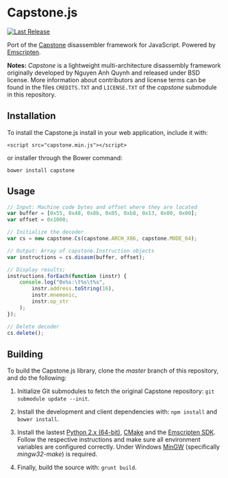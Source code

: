 Capstone.js
===========
[![Last Release](https://badge.fury.io/gh/AlexAltea%2Fcapstone.js.svg)](https://github.com/AlexAltea/capstone.js/releases)

Port of the [Capstone](https://github.com/aquynh/capstone) disassembler framework for JavaScript. Powered by [Emscripten](https://github.com/kripken/emscripten).

**Notes:** _Capstone_ is a lightweight multi-architecture disassembly framework originally developed by Nguyen Anh Quynh and released under BSD license. More information about contributors and license terms can be found in the files `CREDITS.TXT` and `LICENSE.TXT` of the *capstone* submodule in this repository.

## Installation
To install the Capstone.js install in your web application, include it with:
```
<script src="capstone.min.js"></script>
```
or installer through the Bower command:
```
bower install capstone
```

## Usage                                                      
```javascript
// Input: Machine code bytes and offset where they are located
var buffer = [0x55, 0x48, 0x8b, 0x05, 0xb8, 0x13, 0x00, 0x00];
var offset = 0x1000;

// Initialize the decoder
var cs = new capstone.Cs(capstone.ARCH_X86, capstone.MODE_64);

// Output: Array of capstone.Instruction objects
var instructions = cs.disasm(buffer, offset);

// Display results;
instructions.forEach(function (instr) {
    console.log("0x%s:\t%s\t%s",
        instr.address.toString(16),
        instr.mnemonic,
        instr.op_str
    );
});

// Delete decoder
cs.delete();
```

## Building
To build the Capstone.js library, clone the *master* branch of this repository, and do the following:

1. Initialize Git submodules to fetch the original Capstone repository: `git submodule update --init`.

2. Install the development and client dependencies with: `npm install` and `bower install`.

3. Install the lastest [Python 2.x (64-bit)](https://www.python.org/downloads/), [CMake](http://www.cmake.org/download/) and the [Emscripten SDK](http://kripken.github.io/emscripten-site/docs/getting_started/downloads.html). Follow the respective instructions and make sure all environment variables are configured correctly. Under Windows [MinGW](http://www.mingw.org/) (specifically *mingw32-make*) is required.

4. Finally, build the source with: `grunt build`.
